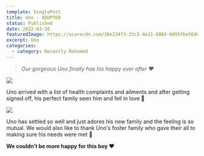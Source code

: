```yaml
---
template: SinglePost
title: Uno - ADOPTED
status: Published
date: 2022-03-30
featuredImage: https://ucarecdn.com/36e234f3-33c5-4e21-8884-b095fbe56402/-/crop/405x354/0,131/-/preview/
excerpt: Uno
categories:
  - category: Recently Rehomed
---
```

> *Our gorgeous Uno finally has his happy ever after ❤️*

![](https://ucarecdn.com/6fde8e6b-80fa-4a63-aeff-ec5ee7eb3a4c/)


Uno arrived with a list of health complaints and ailments and after getting signed off, his perfect family seen him and fell in love 🥰

![](https://ucarecdn.com/d51b286c-3571-4a87-870e-fce938c02df9/)


Uno has settled so well and just adores his new family and the feeling is so mutual. We would also like to thank Uno's foster family who gave their all to making sure his needs were met 🐾 


**We couldn’t be more happy for this boy ❤️**